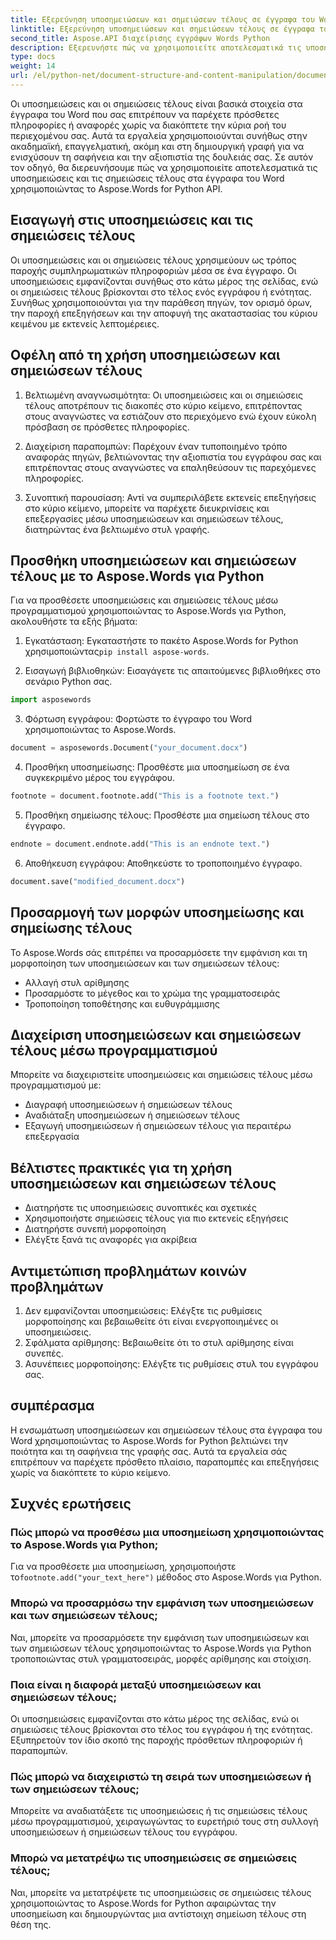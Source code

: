 ```yaml
---
title: Εξερεύνηση υποσημειώσεων και σημειώσεων τέλους σε έγγραφα του Word
linktitle: Εξερεύνηση υποσημειώσεων και σημειώσεων τέλους σε έγγραφα του Word
second_title: Aspose.API διαχείρισης εγγράφων Words Python
description: Εξερευνήστε πώς να χρησιμοποιείτε αποτελεσματικά τις υποσημειώσεις και τις σημειώσεις τέλους σε έγγραφα του Word χρησιμοποιώντας το Aspose.Words για Python. Μάθετε να προσθέτετε, να προσαρμόζετε και να διαχειρίζεστε αυτά τα στοιχεία μέσω προγραμματισμού.
type: docs
weight: 14
url: /el/python-net/document-structure-and-content-manipulation/document-footnotes-endnotes/
---
```


Οι υποσημειώσεις και οι σημειώσεις τέλους είναι βασικά στοιχεία στα έγγραφα του Word που σας επιτρέπουν να παρέχετε πρόσθετες πληροφορίες ή αναφορές χωρίς να διακόπτετε την κύρια ροή του περιεχομένου σας. Αυτά τα εργαλεία χρησιμοποιούνται συνήθως στην ακαδημαϊκή, επαγγελματική, ακόμη και στη δημιουργική γραφή για να ενισχύσουν τη σαφήνεια και την αξιοπιστία της δουλειάς σας. Σε αυτόν τον οδηγό, θα διερευνήσουμε πώς να χρησιμοποιείτε αποτελεσματικά τις υποσημειώσεις και τις σημειώσεις τέλους στα έγγραφα του Word χρησιμοποιώντας το Aspose.Words for Python API.

## Εισαγωγή στις υποσημειώσεις και τις σημειώσεις τέλους

Οι υποσημειώσεις και οι σημειώσεις τέλους χρησιμεύουν ως τρόπος παροχής συμπληρωματικών πληροφοριών μέσα σε ένα έγγραφο. Οι υποσημειώσεις εμφανίζονται συνήθως στο κάτω μέρος της σελίδας, ενώ οι σημειώσεις τέλους βρίσκονται στο τέλος ενός εγγράφου ή ενότητας. Συνήθως χρησιμοποιούνται για την παράθεση πηγών, τον ορισμό όρων, την παροχή επεξηγήσεων και την αποφυγή της ακαταστασίας του κύριου κειμένου με εκτενείς λεπτομέρειες.

## Οφέλη από τη χρήση υποσημειώσεων και σημειώσεων τέλους

1. Βελτιωμένη αναγνωσιμότητα: Οι υποσημειώσεις και οι σημειώσεις τέλους αποτρέπουν τις διακοπές στο κύριο κείμενο, επιτρέποντας στους αναγνώστες να εστιάζουν στο περιεχόμενο ενώ έχουν εύκολη πρόσβαση σε πρόσθετες πληροφορίες.

2. Διαχείριση παραπομπών: Παρέχουν έναν τυποποιημένο τρόπο αναφοράς πηγών, βελτιώνοντας την αξιοπιστία του εγγράφου σας και επιτρέποντας στους αναγνώστες να επαληθεύσουν τις παρεχόμενες πληροφορίες.

3. Συνοπτική παρουσίαση: Αντί να συμπεριλάβετε εκτενείς επεξηγήσεις στο κύριο κείμενο, μπορείτε να παρέχετε διευκρινίσεις και επεξεργασίες μέσω υποσημειώσεων και σημειώσεων τέλους, διατηρώντας ένα βελτιωμένο στυλ γραφής.

## Προσθήκη υποσημειώσεων και σημειώσεων τέλους με το Aspose.Words για Python

Για να προσθέσετε υποσημειώσεις και σημειώσεις τέλους μέσω προγραμματισμού χρησιμοποιώντας το Aspose.Words για Python, ακολουθήστε τα εξής βήματα:

1.  Εγκατάσταση: Εγκαταστήστε το πακέτο Aspose.Words for Python χρησιμοποιώντας`pip install aspose-words`.

2. Εισαγωγή βιβλιοθηκών: Εισαγάγετε τις απαιτούμενες βιβλιοθήκες στο σενάριο Python σας.
```python
import asposewords
```

3. Φόρτωση εγγράφου: Φορτώστε το έγγραφο του Word χρησιμοποιώντας το Aspose.Words.
```python
document = asposewords.Document("your_document.docx")
```

4. Προσθήκη υποσημείωσης: Προσθέστε μια υποσημείωση σε ένα συγκεκριμένο μέρος του εγγράφου.
```python
footnote = document.footnote.add("This is a footnote text.")
```

5. Προσθήκη σημείωσης τέλους: Προσθέστε μια σημείωση τέλους στο έγγραφο.
```python
endnote = document.endnote.add("This is an endnote text.")
```

6. Αποθήκευση εγγράφου: Αποθηκεύστε το τροποποιημένο έγγραφο.
```python
document.save("modified_document.docx")
```

## Προσαρμογή των μορφών υποσημείωσης και σημείωσης τέλους

Το Aspose.Words σάς επιτρέπει να προσαρμόσετε την εμφάνιση και τη μορφοποίηση των υποσημειώσεων και των σημειώσεων τέλους:

- Αλλαγή στυλ αρίθμησης
- Προσαρμόστε το μέγεθος και το χρώμα της γραμματοσειράς
- Τροποποίηση τοποθέτησης και ευθυγράμμισης

## Διαχείριση υποσημειώσεων και σημειώσεων τέλους μέσω προγραμματισμού

Μπορείτε να διαχειριστείτε υποσημειώσεις και σημειώσεις τέλους μέσω προγραμματισμού με:

- Διαγραφή υποσημειώσεων ή σημειώσεων τέλους
- Αναδιάταξη υποσημειώσεων ή σημειώσεων τέλους
- Εξαγωγή υποσημειώσεων ή σημειώσεων τέλους για περαιτέρω επεξεργασία

## Βέλτιστες πρακτικές για τη χρήση υποσημειώσεων και σημειώσεων τέλους

- Διατηρήστε τις υποσημειώσεις συνοπτικές και σχετικές
- Χρησιμοποιήστε σημειώσεις τέλους για πιο εκτενείς εξηγήσεις
- Διατηρήστε συνεπή μορφοποίηση
- Ελέγξτε ξανά τις αναφορές για ακρίβεια

## Αντιμετώπιση προβλημάτων κοινών προβλημάτων

1. Δεν εμφανίζονται υποσημειώσεις: Ελέγξτε τις ρυθμίσεις μορφοποίησης και βεβαιωθείτε ότι είναι ενεργοποιημένες οι υποσημειώσεις.
2. Σφάλματα αρίθμησης: Βεβαιωθείτε ότι το στυλ αρίθμησης είναι συνεπές.
3. Ασυνέπειες μορφοποίησης: Ελέγξτε τις ρυθμίσεις στυλ του εγγράφου σας.

## συμπέρασμα

Η ενσωμάτωση υποσημειώσεων και σημειώσεων τέλους στα έγγραφα του Word χρησιμοποιώντας το Aspose.Words for Python βελτιώνει την ποιότητα και τη σαφήνεια της γραφής σας. Αυτά τα εργαλεία σάς επιτρέπουν να παρέχετε πρόσθετο πλαίσιο, παραπομπές και επεξηγήσεις χωρίς να διακόπτετε το κύριο κείμενο.

## Συχνές ερωτήσεις

### Πώς μπορώ να προσθέσω μια υποσημείωση χρησιμοποιώντας το Aspose.Words για Python;

 Για να προσθέσετε μια υποσημείωση, χρησιμοποιήστε το`footnote.add("your_text_here")` μέθοδος στο Aspose.Words για Python.

### Μπορώ να προσαρμόσω την εμφάνιση των υποσημειώσεων και των σημειώσεων τέλους;

Ναι, μπορείτε να προσαρμόσετε την εμφάνιση των υποσημειώσεων και των σημειώσεων τέλους χρησιμοποιώντας το Aspose.Words για Python τροποποιώντας στυλ γραμματοσειράς, μορφές αρίθμησης και στοίχιση.

### Ποια είναι η διαφορά μεταξύ υποσημειώσεων και σημειώσεων τέλους;

Οι υποσημειώσεις εμφανίζονται στο κάτω μέρος της σελίδας, ενώ οι σημειώσεις τέλους βρίσκονται στο τέλος του εγγράφου ή της ενότητας. Εξυπηρετούν τον ίδιο σκοπό της παροχής πρόσθετων πληροφοριών ή παραπομπών.

### Πώς μπορώ να διαχειριστώ τη σειρά των υποσημειώσεων ή των σημειώσεων τέλους;

Μπορείτε να αναδιατάξετε τις υποσημειώσεις ή τις σημειώσεις τέλους μέσω προγραμματισμού, χειραγωγώντας το ευρετήριό τους στη συλλογή υποσημειώσεων ή σημειώσεων τέλους του εγγράφου.

### Μπορώ να μετατρέψω τις υποσημειώσεις σε σημειώσεις τέλους;

Ναι, μπορείτε να μετατρέψετε τις υποσημειώσεις σε σημειώσεις τέλους χρησιμοποιώντας το Aspose.Words for Python αφαιρώντας την υποσημείωση και δημιουργώντας μια αντίστοιχη σημείωση τέλους στη θέση της.
